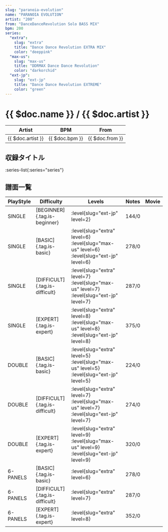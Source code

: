 ```yaml
---
slug: "paranoia-evolution"
name: "PARANOIA EVOLUTION"
artist: "200"
from: "DanceDanceRevolution Solo BASS MIX"
bpm: 200
series:
  "extra":
    slug: "extra"
    title: "Dance Dance Revolution EXTRA MIX"
    color: "deeppink"
  "max-us":
    slug: "max-us"
    title: "DDRMAX Dance Dance Revolution"
    color: "darkorchid"
  "ext-jp":
    slug: "ext-jp"
    title: "Dance Dance Revolution EXTREME"
    color: "green"
---
```


# {{ $doc.name }} / {{ $doc.artist }}

|Artist|BPM|From|
|------|---|----|
|{{ $doc.artist }}|{{ $doc.bpm }}|{{ $doc.from }}|

## 収録タイトル

:series-list{:series="series"}

## 譜面一覧

|PlayStyle|Difficulty|Levels|Notes|Movie|
|---------|----------|------|-----|-----|
|SINGLE|[BEGINNER]{.tag.is-beginner}|:level{slug="ext-jp" level=2}|144/0||
|SINGLE|[BASIC]{.tag.is-basic}|:level{slug="extra" level=6} :level{slug="max-us" level=6} :level{slug="ext-jp" level=6}|278/0||
|SINGLE|[DIFFICULT]{.tag.is-difficult}|:level{slug="extra" level=7} :level{slug="max-us" level=7} :level{slug="ext-jp" level=7}|287/0||
|SINGLE|[EXPERT]{.tag.is-expert}|:level{slug="extra" level=8} :level{slug="max-us" level=8} :level{slug="ext-jp" level=8}|375/0||
|DOUBLE|[BASIC]{.tag.is-basic}|:level{slug="extra" level=5} :level{slug="max-us" level=5} :level{slug="ext-jp" level=5}|224/0||
|DOUBLE|[DIFFICULT]{.tag.is-difficult}|:level{slug="extra" level=7} :level{slug="max-us" level=7} :level{slug="ext-jp" level=7}|274/0||
|DOUBLE|[EXPERT]{.tag.is-expert}|:level{slug="extra" level=9} :level{slug="max-us" level=9} :level{slug="ext-jp" level=9}|320/0||
|6-PANELS|[BASIC]{.tag.is-basic}|:level{slug="extra" level=6}|278/0||
|6-PANELS|[DIFFICULT]{.tag.is-difficult}|:level{slug="extra" level=7}|287/0||
|6-PANELS|[EXPERT]{.tag.is-expert}|:level{slug="extra" level=8}|352/0||

